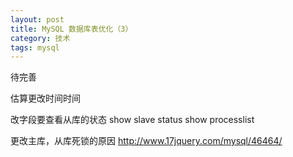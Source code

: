 ```yaml
---
layout: post
title: MySQL 数据库表优化（3）
category: 技术
tags: mysql
---
```


待完善

估算更改时间时间

改字段要查看从库的状态
show slave status
show processlist

更改主库，从库死锁的原因
http://www.17jquery.com/mysql/46464/
